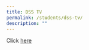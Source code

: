 ```yaml
---
title: DSS TV
permalink: /students/dss-tv/
description: ""
---
```

<p>Click&nbsp;<a href="https://www.youtube.com/channel/UCt4k45NP-HH8coGInSkIfvA">here</a></p>